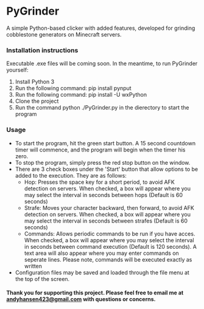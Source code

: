 <h1> PyGrinder </h1>
A simple Python-based clicker with added features, developed for grinding cobblestone generators on Minecraft servers.

<h3>Installation instructions</h3>
Executable .exe files will be coming soon. In the meantime, to run PyGrinder yourself:
<ol>
    <li>Install Python 3</li>
    <li>Run the following command: pip install pynput</li>
    <li>Run the following command: pip install -U wxPython
    <li>Clone the project</li>
    <li>Run the command python ./PyGrinder.py in the dierectory to start the program</li>
</ol>

<h3>Usage</h3>

<ul>
    <li> To start the program, hit the green start button. A 15 second countdown timer will commence, and the program will begin when the timer his zero.</li>
    <li> To stop the program, simply press the red stop button on the window.</li>
    <li> There are 3 check boxes under the 'Start' button that allow options to be added to the execution. They are as follows:
        <ul>
            <li> Hop: Presses the space key for a short period, to avoid AFK detection on servers. When checked, a box will appear where you may select the interval in seconds between hops (Default is 60 seconds)</li>
            <li> Strafe: Moves your character backward, then forward, to avoid AFK detection on servers. When checked, a box will appear where you may select the interval in seconds between strafes (Default is 60 seconds)</li>
            <li> Commands: Allows periodic commands to be run if you have acces. When checked, a box will appear where you may select the interval in seconds between command execution (Default is 120 seconds). A text area will also appear where you may enter commands on seperate lines. Please note, commands will be executed exactly as written</li>
        </ul>
    </li>
    <li> Configuration files may be saved and loaded through the file menu at the top of the screen.</li>
</ul>

<h4>Thank you for supporting this project. Please feel free to email me at <a href="mailto:andyhansen423@gmail.com">andyhansen423@gmail.com</a> with questions or concerns.</h4>